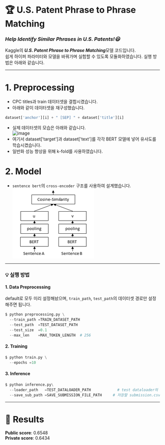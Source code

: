 # 🏆 U.S. Patent Phrase to Phrase Matching
### *Help Identify Similar Phrases in U.S. Patents!😃*
Kaggle의  ***U.S. Patent Phrase to Phrase Matching***모델 코드입니다.     
쉽게 하이퍼 파라미터와 모델을 바꿔가며 실험할 수 있도록 모듈화하였습니다. 실행 방법은 아래와 같습니다.

***

# 1. Preprocessing
* CPC titles과 train 데이터셋을 결합시켰습니다.
* 아래와 같이 데이터셋을 재구성했습니다. 
```python
dataset['anchor'][i] + " [SEP] " + dataset['title'][i] 
```
* 실제 데이터셋의 모습은 아래와 같습니다.    
![image](https://user-images.githubusercontent.com/74829786/177867039-71acb95b-8218-4266-97e8-d02564551a76.png)
* 여기서 dataset['target']과 dataset['text']를 각각 BERT 모델에 넣어 유사도를 학습시켰습니다.
* 일반화 성능 향상을 위해 k-fold를 사용하였습니다.

# 2. Model
* `sentence bert`의 `cross-encoder` 구조를 사용하여 설계했습니다.         
![](https://raw.githubusercontent.com/UKPLab/sentence-transformers/master/docs/img/BiEncoder.png)


***


### 💡 실행 방법

#### 1. Data Preprocessing
default로 모두 미리 설정해놨으며, `train_path`, `test_path`의 데이터셋 경로만 설정해주면 됩니다.
```python
$ python preprocessing.py \
  --train_path =TRAIN_DATASET_PATH
  --test_path  =TEST_DATASET_PATH
  --test_size  =0.1
  --max_len    =MAX_TOKEN_LENGTH  # 256
```

#### 2. Training
```python
$ python train.py \
  --epochs =10
```

#### 3. Inference
```python
$ python inference.py\
  --loader_path   =TEST_DATALOADER_PATH            # test dataloader의 경로(data/test_dataloader.pkl)
  --save_sub_path =SAVE_SUBMISSION_FILE_PATH     # 저장할 submission.csv 파일 경로
```


***
# 📑 Results
**Public score**: 0.6548   
**Private score**: 0.6434
